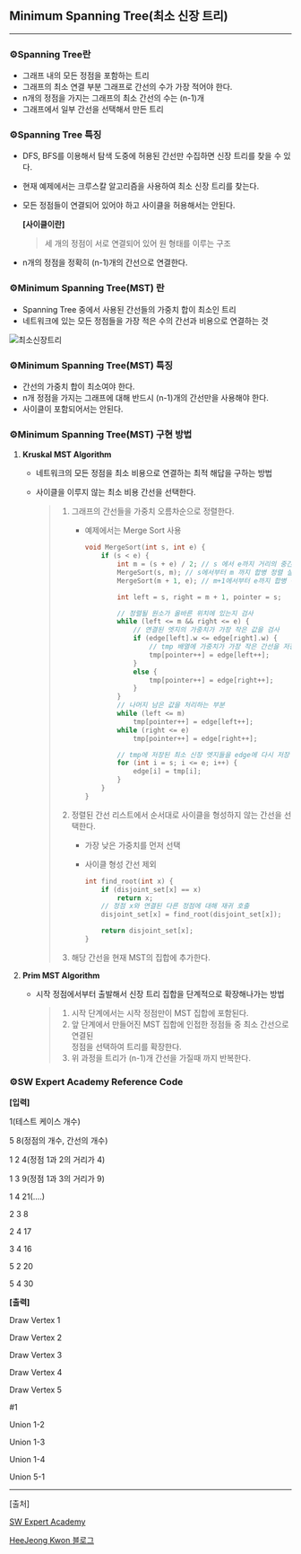 ## **Minimum Spanning Tree(최소 신장 트리)**

***

   

### **⚙Spanning Tree란**

- 그래프 내의 모든 정점을 포함하는 트리
- 그래프의 최소 연결 부분 그래프로 간선의 수가 가장 적어야 한다.
- n개의 정점을 가지는 그래프의 최소 간선의 수는 (n-1)개
- 그래프에서 일부 간선을 선택해서 만든 트리



### **⚙Spanning Tree 특징**

- DFS, BFS를 이용해서 탐색 도중에 허용된 간선만 수집하면 신장 트리를 찾을 수 있다.

- 현재 예제에서는 크루스칼 알고리즘을 사용하여 최소 신장 트리를 찾는다.

- 모든 정점들이 연결되어 있어야 하고 사이클을 허용해서는 안된다.

  **[사이클이란]**

  > 세 개의 정점이 서로 연결되어 있어 원 형태를 이루는 구조

- n개의 정점을 정확히 (n-1)개의 간선으로 연결한다.



### **⚙Minimum Spanning Tree(MST) 란**

- Spanning Tree 중에서 사용된 간선들의 가중치 합이 최소인 트리
- 네트워크에 있는 모든 정점들을 가장 적은 수의 간선과 비용으로 연결하는 것

![최소신장트리](https://user-images.githubusercontent.com/55940552/105037302-201df200-5aa1-11eb-8b95-7812a6ea958f.PNG)

   



### **⚙Minimum Spanning Tree(MST) 특징**

- 간선의 가중치 합이 최소여야 한다.
- n개 정점을 가지는 그래프에 대해 반드시 (n-1)개의 간선만을 사용해야 한다.
- 사이클이 포함되어서는 안된다.



### **⚙Minimum Spanning Tree(MST) 구현 방법**

1. **Kruskal MST Algorithm**

   - 네트워크의 모든 정점을 최소 비용으로 연결하는 최적 해답을 구하는 방법

   - 사이클을 이루지 않는 최소 비용 간선을 선택한다.

     > 1. 그래프의 간선들을 가중치 오름차순으로 정렬한다.
     >    
     >    - 예제에서는 Merge Sort 사용
     >    
     >      ```c
     >      void MergeSort(int s, int e) {
     >      	if (s < e) {
     >      		int m = (s + e) / 2; // s 에서 e까지 거리의 중간을 찾아낸다.
     >      		MergeSort(s, m); // s에서부터 m 까지 합병 정렬 실시
     >      		MergeSort(m + 1, e); // m+1에서부터 e까지 합병 정렬 실시
     >      
     >      		int left = s, right = m + 1, pointer = s;
     >      
     >      		// 정렬될 원소가 올바른 위치에 있는지 검사
     >      		while (left <= m && right <= e) {
     >      			// 연결된 엣지의 가중치가 가장 작은 값을 검사
     >      			if (edge[left].w <= edge[right].w) {
     >      				// tmp 배열에 가중치가 가장 작은 간선을 저장
     >      				tmp[pointer++] = edge[left++];
     >      			}
     >      			else {
     >      				tmp[pointer++] = edge[right++];
     >      			}
     >      		}
     >      		// 나머지 남은 값을 처리하는 부분
     >      		while (left <= m)
     >      			tmp[pointer++] = edge[left++];
     >      		while (right <= e)
     >      			tmp[pointer++] = edge[right++];
     >      
     >      		// tmp에 저장된 최소 신장 엣지들을 edge에 다시 저장
     >      		for (int i = s; i <= e; i++) {
     >      			edge[i] = tmp[i];
     >      		}
     >      	}
     >      }
     >      ```
     >    
     >      
     > 2. 정렬된 간선 리스트에서 순서대로 사이클을 형성하지 않는 간선을 선택한다.
     >    - 가장 낮은 가중치를 먼저 선택
     >    
     >    - 사이클 형성 간선 제외
     >    
     >      ```c
     >      int find_root(int x) {
     >      	if (disjoint_set[x] == x)
     >      		return x;
     >      	// 정점 x와 연결된 다른 정점에 대해 재귀 호출
     >      	disjoint_set[x] = find_root(disjoint_set[x]);
     >      
     >      	return disjoint_set[x];
     >      }
     >      ```
     >    
     >      
     > 3. 해당 간선을 현재 MST의 집합에 추가한다.

2. **Prim MST Algorithm**

   - 시작 정점에서부터 출발해서 신장 트리 집합을 단계적으로 확장해나가는 방법

     > 1. 시작 단계에서는 시작 정점만이 MST 집합에 포함된다.
     > 2. 앞 단계에서 만들어진 MST 집합에 인접한 정점들 중 최소 간선으로 연결된 <br>정점을 선택하여 트리를 확장한다.
     > 3. 위 과정을 트리가 (n-1)개 간선을 가질때 까지 반복한다.



### **⚙SW Expert Academy Reference Code**

**[입력]**

1(테스트 케이스 개수)

5 8(정점의 개수, 간선의 개수)

1 2 4(정점 1과 2의 거리가 4)

1 3 9(정점 1과 3의 거리가 9)

1 4 21(....)

2 3 8

2 4 17

3 4 16

5 2 20

5 4 30



**[출력]**



Draw Vertex 1

Draw Vertex 2

Draw Vertex 3

Draw Vertex 4

Draw Vertex 5



#1

Union 1-2

Union 1-3

Union 1-4

Union 5-1



***

[출처]

[SW Expert Academy](https://swexpertacademy.com/main/visualcode/main.do#/home/editor//)

[HeeJeong Kwon 블로그](https://gmlwjd9405.github.io/2018/08/28/algorithm-mst.html)

